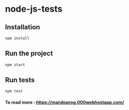 # node-js-tests

## Installation

```sh
npm install
```

## Run the project

```sh
npm start
```

## Run tests

```sh
npm test
```

#### To read more : https://mandoprog.000webhostapp.com/
